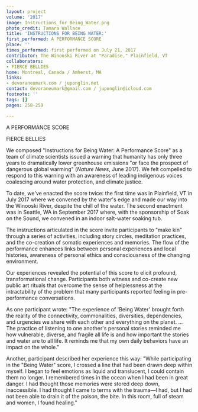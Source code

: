 ```yaml
---
layout: project
volume: '2017'
image: Instructions_for_Being_Water.png
photo_credit: Tamara Wallace
title: 'INSTRUCTIONS FOR BEING WATER:'
first_performed: A PERFORMANCE SCORE
place: ''
times_performed: first performed on July 21, 2017
contributor: The Winooski River at "Paradise," Plainfield, VT
collaborators:
- FIERCE BELLIES
home: Montreal, Canada / Amherst, MA
links:
- devoraneumark.com / juponglin.net
contact: devoraneumark@gmail.com / juponglin@icloud.com
footnote: ''
tags: []
pages: 258-259

---
```



A PERFORMANCE SCORE

FIERCE BELLIES

We composed "Instructions for Being Water: A Performance Score" as a team of climate scientists issued a warning that humanity has only three years to dramatically lower greenhouse emissions "or face the prospect of dangerous global warming" (_Nature News_, June 2017). We felt compelled to respond to this warning with an awareness of leading indigenous voices coalescing around water protection, and climate justice.

To date, we've enacted the score twice: the first time was in Plainfield, VT in July 2017 where we convened by the water's edge and made our way into the Winooski River, despite the chill of the water. The second enactment was in Seattle, WA in September 2017 where, with the sponsorship of Soak on the Sound, we convened in an indoor salt-water soaking tub.

The instructions articulated in the score invite participants to "make kin" through a series of activities, including story circles, meditation practices, and the co-creation of somatic experiences and memories. The flow of the performance enhances links between personal experiences and local histories, awareness of personal ethics and consciousness of the changing environment.

Our experiences revealed the potential of this score to elicit profound, transformational change. Participants both witness and co-create new public art rituals that overcome the sense of helplessness at the intractability of the problem that many participants reported feeling in pre-performance conversations.

As one participant wrote: "The experience of 'Being Water' brought forth the reality of the connectivity, commonalities, diversities, dependencies, and urgencies we share with each other and everything on the planet. … The practice of listening to one another's personal stories reminded me how vulnerable, diverse, and fragile all life is and how important the stories and water are to all life. It reminds me that my own daily behaviors have an impact on the whole."

Another, participant described her experience this way: "While participating in the "Being Water" score, I crossed a line that had been drawn deep within myself. I began to feel emotions as liquid and translucent, I could contain them no longer. I remembered times in the ocean when I had been in great danger. I had thought those memories were stored deep down, inaccessible. I had thought I came to terms with the trauma—I had, but I had not been able to drain it of the poison, the bite. In this room, full of steam and women, I found healing."
